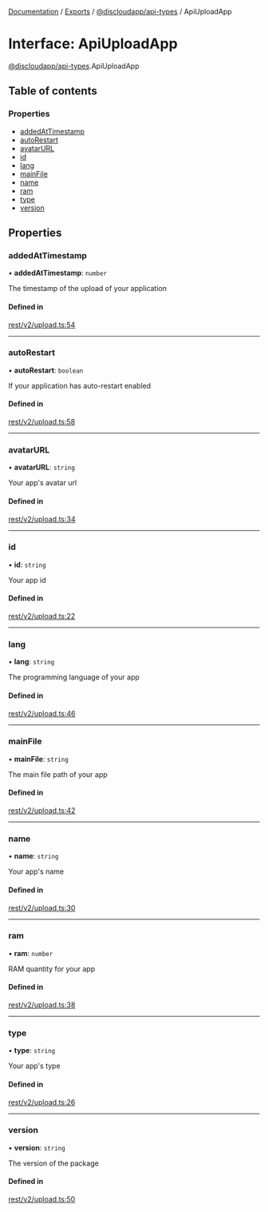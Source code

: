 [Documentation](../README.md) / [Exports](../modules.md) / [@discloudapp/api-types](../modules/discloudapp_api_types.md) / ApiUploadApp

# Interface: ApiUploadApp

[@discloudapp/api-types](../modules/discloudapp_api_types.md).ApiUploadApp

## Table of contents

### Properties

- [addedAtTimestamp](discloudapp_api_types.ApiUploadApp.md#addedattimestamp)
- [autoRestart](discloudapp_api_types.ApiUploadApp.md#autorestart)
- [avatarURL](discloudapp_api_types.ApiUploadApp.md#avatarurl)
- [id](discloudapp_api_types.ApiUploadApp.md#id)
- [lang](discloudapp_api_types.ApiUploadApp.md#lang)
- [mainFile](discloudapp_api_types.ApiUploadApp.md#mainfile)
- [name](discloudapp_api_types.ApiUploadApp.md#name)
- [ram](discloudapp_api_types.ApiUploadApp.md#ram)
- [type](discloudapp_api_types.ApiUploadApp.md#type)
- [version](discloudapp_api_types.ApiUploadApp.md#version)

## Properties

### addedAtTimestamp

• **addedAtTimestamp**: `number`

The timestamp of the upload of your application

#### Defined in

[rest/v2/upload.ts:54](https://github.com/discloud/discloud.app/blob/a142e7d/packages/api-types/rest/v2/upload.ts#L54)

___

### autoRestart

• **autoRestart**: `boolean`

If your application has auto-restart enabled

#### Defined in

[rest/v2/upload.ts:58](https://github.com/discloud/discloud.app/blob/a142e7d/packages/api-types/rest/v2/upload.ts#L58)

___

### avatarURL

• **avatarURL**: `string`

Your app's avatar url

#### Defined in

[rest/v2/upload.ts:34](https://github.com/discloud/discloud.app/blob/a142e7d/packages/api-types/rest/v2/upload.ts#L34)

___

### id

• **id**: `string`

Your app id

#### Defined in

[rest/v2/upload.ts:22](https://github.com/discloud/discloud.app/blob/a142e7d/packages/api-types/rest/v2/upload.ts#L22)

___

### lang

• **lang**: `string`

The programming language of your app

#### Defined in

[rest/v2/upload.ts:46](https://github.com/discloud/discloud.app/blob/a142e7d/packages/api-types/rest/v2/upload.ts#L46)

___

### mainFile

• **mainFile**: `string`

The main file path of your app

#### Defined in

[rest/v2/upload.ts:42](https://github.com/discloud/discloud.app/blob/a142e7d/packages/api-types/rest/v2/upload.ts#L42)

___

### name

• **name**: `string`

Your app's name

#### Defined in

[rest/v2/upload.ts:30](https://github.com/discloud/discloud.app/blob/a142e7d/packages/api-types/rest/v2/upload.ts#L30)

___

### ram

• **ram**: `number`

RAM quantity for your app

#### Defined in

[rest/v2/upload.ts:38](https://github.com/discloud/discloud.app/blob/a142e7d/packages/api-types/rest/v2/upload.ts#L38)

___

### type

• **type**: `string`

Your app's type

#### Defined in

[rest/v2/upload.ts:26](https://github.com/discloud/discloud.app/blob/a142e7d/packages/api-types/rest/v2/upload.ts#L26)

___

### version

• **version**: `string`

The version of the package

#### Defined in

[rest/v2/upload.ts:50](https://github.com/discloud/discloud.app/blob/a142e7d/packages/api-types/rest/v2/upload.ts#L50)
